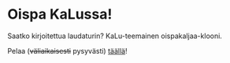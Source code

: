 # Oispa KaLussa!
Saatko kirjoitettua laudaturin? KaLu-teemainen oispakaljaa-klooni.

Pelaa (~~väliaikaisesti~~ pysyvästi) [täällä](https://kl-corporation.github.io/oispakalussa/)!
